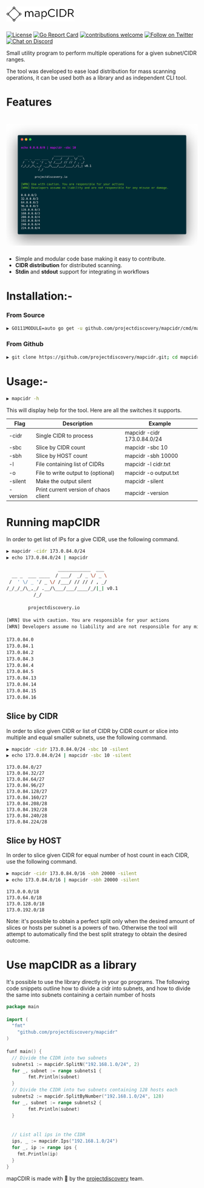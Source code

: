 <h1 align="left">
  <img src="static/mapCIDR-logo.png" alt="mapCIDR" width="180px"></a>
  <br>
</h1>

[![License](https://img.shields.io/badge/license-MIT-_red.svg)](https://opensource.org/licenses/MIT)
[![Go Report Card](https://goreportcard.com/badge/github.com/projectdiscovery/mapcidr)](https://goreportcard.com/report/github.com/projectdiscovery/mapcidr)
[![contributions welcome](https://img.shields.io/badge/contributions-welcome-brightgreen.svg?style=flat)](https://github.com/projectdiscovery/mapcidr/issues)
[![Follow on Twitter](https://img.shields.io/twitter/follow/pdiscoveryio.svg?logo=twitter)](https://twitter.com/pdiscoveryio)
[![Chat on Discord](https://img.shields.io/discord/695645237418131507.svg?logo=discord)](https://discord.gg/KECAGdH)

Small utility program to perform multiple operations for a given subnet/CIDR ranges. 

The tool was developed to ease load distribution for mass scanning operations, it can be used both as a library and as independent CLI tool. 



 # Features

<h1 align="left">
  <img src="static/mapCIDR-run.png" alt="mapCIDR" width="700px"></a>
  <br>
</h1>


 - Simple and modular code base making it easy to contribute.
 - **CIDR distribution** for distributed scanning.  
 - **Stdin** and **stdout** support for integrating in workflows

# Installation:- 

### From Source

```sh
▶ GO111MODULE=auto go get -u github.com/projectdiscovery/mapcidr/cmd/mapcidr
```

### From Github

```sh
▶ git clone https://github.com/projectdiscovery/mapcidr.git; cd mapcidr/cmd/mapcidr; go build .; cp mapcidr /usr/local/bin
```

# Usage:- 

```sh
▶ mapcidr -h
```

This will display help for the tool. Here are all the switches it supports.

| Flag    	| Description                              	| Example                   		|
|-----------|------------------------------------------ |---------------------------		|
| -cidr     | Single CIDR to process					          | mapcidr -cidr 173.0.84.0/24		|
| -sbc      | Slice by CIDR count						            | mapcidr -sbc 10					      |
| -sbh      | Slice by HOST count				   		          | mapcidr -sbh 10000				    |
| -l	      | File containing list of CIDRs				      | mapcidr -l cidr.txt				    |
| -o 		    | File to write output to (optional)		    | mapcidr -o output.txt		      |
| -silent 	| Make the output silent					          | mapcidr -silent					      |
| -version	| Print current version of chaos client		  | mapcidr -version					    |

# Running mapCIDR

In order to get list of IPs for a give CIDR, use the following command.

```sh
▶ mapcidr -cidr 173.0.84.0/24
▶ echo 173.0.84.0/24 | mapcidr

```

```sh
                   ____________  ___    
  __ _  ___ ____  / ___/  _/ _ \/ _ \
 /  ' \/ _ '/ _ \/ /___/ // // / , _/   
/_/_/_/\_,_/ .__/\___/___/____/_/|_| v0.1
          /_/                                                     	 

		projectdiscovery.io

[WRN] Use with caution. You are responsible for your actions
[WRN] Developers assume no liability and are not responsible for any misuse or damage.

173.0.84.0
173.0.84.1
173.0.84.2
173.0.84.3
173.0.84.4
173.0.84.5
173.0.84.13
173.0.84.14
173.0.84.15
173.0.84.16
```

## Slice by CIDR 

In order to slice given CIDR or list of CIDR by CIDR count or slice into multiple and equal smaller subnets, use the following command.


```sh
▶ mapcidr -cidr 173.0.84.0/24 -sbc 10 -silent
▶ echo 173.0.84.0/24 | mapcidr -sbc 10 -silent
```

```
173.0.84.0/27
173.0.84.32/27
173.0.84.64/27
173.0.84.96/27
173.0.84.128/27
173.0.84.160/27
173.0.84.208/28
173.0.84.192/28
173.0.84.240/28
173.0.84.224/28
```

## Slice by HOST 

In order to slice given CIDR for equal number of host count in each CIDR, use the following command.

```sh
▶ mapcidr -cidr 173.0.84.0/16 -sbh 20000 -silent
▶ echo 173.0.84.0/16 | mapcidr -sbh 20000 -silent
```

```
173.0.0.0/18
173.0.64.0/18
173.0.128.0/18
173.0.192.0/18
```

Note: it's possible to obtain a perfect split only when the desired amount of slices or hosts per subnet is a powers of two. Otherwise the tool will attempt to automatically find the best split strategy to obtain the desired outcome. 

# Use mapCIDR as a library

It's possible to use the library directly in your go programs. The following code snippets outline how to divide a cidr into subnets, and how to divide the same into subnets containing a certain number of hosts

```go
package main

import (
  "fmt"
	"github.com/projectdiscovery/mapcidr"
)

funf main() {
  // Divide the CIDR into two subnets
  subnets1 := mapcidr.SplitN("192.168.1.0/24", 2)
  for _, subnet := range subnets1 {
		fmt.Println(subnet)
  }
  // Divide the CIDR into two subnets containing 128 hosts each
  subnets2 := mapcidr.SplitByNumber("192.168.1.0/24", 128)
  for _, subnet := range subnets2 {
		fmt.Println(subnet)
  }


  // List all ips in the CIDR
  ips, _ := mapcidr.Ips("192.168.1.0/24")
  for _, ip := range ips {
    fmt.Println(ip)
  }
}
```


mapCDIR is made with 🖤 by the [projectdiscovery](https://projectdiscovery.io) team.
